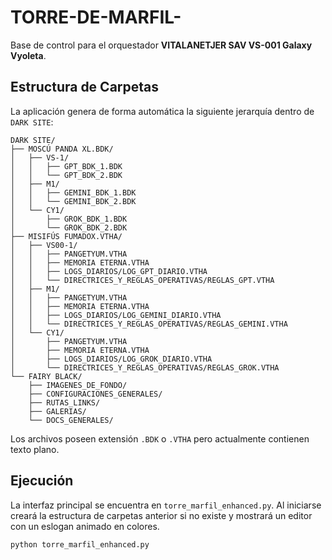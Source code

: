 # TORRE-DE-MARFIL-

Base de control para el orquestador **VITALANETJER SAV VS-001 Galaxy Vyoleta**.

## Estructura de Carpetas

La aplicación genera de forma automática la siguiente jerarquía dentro de `DARK SITE`:

```
DARK SITE/
├── MOSCÚ PANDA XL.BDK/
│   ├── VS-1/
│   │   ├── GPT_BDK_1.BDK
│   │   └── GPT_BDK_2.BDK
│   ├── M1/
│   │   ├── GEMINI_BDK_1.BDK
│   │   └── GEMINI_BDK_2.BDK
│   └── CY1/
│       ├── GROK_BDK_1.BDK
│       └── GROK_BDK_2.BDK
├── MISIFÚS FUMADOX.VTHA/
│   ├── VS00-1/
│   │   ├── PANGETYUM.VTHA
│   │   ├── MEMORIA ETERNA.VTHA
│   │   ├── LOGS_DIARIOS/LOG_GPT_DIARIO.VTHA
│   │   └── DIRECTRICES_Y_REGLAS_OPERATIVAS/REGLAS_GPT.VTHA
│   ├── M1/
│   │   ├── PANGETYUM.VTHA
│   │   ├── MEMORIA ETERNA.VTHA
│   │   ├── LOGS_DIARIOS/LOG_GEMINI_DIARIO.VTHA
│   │   └── DIRECTRICES_Y_REGLAS_OPERATIVAS/REGLAS_GEMINI.VTHA
│   └── CY1/
│       ├── PANGETYUM.VTHA
│       ├── MEMORIA ETERNA.VTHA
│       ├── LOGS_DIARIOS/LOG_GROK_DIARIO.VTHA
│       └── DIRECTRICES_Y_REGLAS_OPERATIVAS/REGLAS_GROK.VTHA
└── FAIRY BLACK/
    ├── IMAGENES_DE_FONDO/
    ├── CONFIGURACIONES_GENERALES/
    ├── RUTAS_LINKS/
    ├── GALERIAS/
    └── DOCS_GENERALES/
```

Los archivos poseen extensión `.BDK` o `.VTHA` pero actualmente contienen texto plano.

## Ejecución

La interfaz principal se encuentra en `torre_marfil_enhanced.py`. Al iniciarse
creará la estructura de carpetas anterior si no existe y mostrará un editor con
un eslogan animado en colores.

```bash
python torre_marfil_enhanced.py
```
